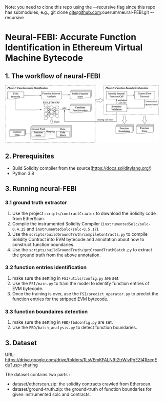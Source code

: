 Note: you need to clone this repo using the --recursive flag since this repo has submodules, e.g., git clone git@github.com:ouerum/neural-FEBI.git --recursive

# Neural-FEBI: Accurate Function Identification in Ethereum Virtual Machine Bytecode


## 1. The workflow of neural-FEBI

![workflow](https://github.com/ouerum/neural-FEBI/blob/master/figures/workflow.png)


## 2. Prerequisites
* Build Solidity compiler from the source(https://docs.soliditylang.org/)
* Python 3.8

## 3. Running neural-FEBI

### 3.1 ground truth extractor

1. Use the project `scripts/contractCrawler` to download the Solidity code from EtherScan.
2. Compile the instrumented Solidity Compiler (`instrumentedSolc/solc-0.4.25` and `instrumentedSolc/solc-0.5.17`). 
3. Use the `scripts/buildGroundTruth/compileContracts.py` to compile Solidity Contract into EVM bytecode and annotation about how to construct function boundaries.
4. Use the `scripts/buildGroundTruth/getGroundTruthBatch.py` to extract the ground truth from the above annotation.

### 3.2 function entries identification

1. make sure the setting in `FSI/utils/config.py` are set.
2. Use the `FSI/main.py` to train the model to identify function entries of EVM bytecode.
3. Once the training is over, use the `FSI/predict_operator.py` to predict the function entries for the stripped EVM bytecode.

### 3.3 function boundaires detection

1. make sure the setting in `FBD/fbdconfig.py` are set.
2. Use the `FBD/batch_analysis.py` to detect function boundaries.



## 3. Dataset

URL: https://drive.google.com/drive/folders/1LsVEmKFALN9t2trWivPgEZI41lzeqEdu?usp=sharing

The dataset contains two parts :

* dataset/etherscan.zip: the solidity contracts crawled from Etherscan. 
* dataset/ground-truth.zip: the ground-truth of function boundaries for given instrumented solc and contracts. 



